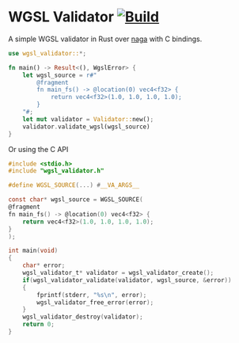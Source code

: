 # WGSL Validator [![Build](https://github.com/NazaraEngine/wgsl-validator/actions/workflows/build.yml/badge.svg)](https://github.com/NazaraEngine/wgsl-validator/actions/workflows/build.yml)

A simple WGSL validator in Rust over [naga](https://crates.io/crates/naga) with C bindings.

```rust
use wgsl_validator::*;

fn main() -> Result<(), WgslError> {
    let wgsl_source = r#"
        @fragment
        fn main_fs() -> @location(0) vec4<f32> {
            return vec4<f32>(1.0, 1.0, 1.0, 1.0);
        }
    "#;
    let mut validator = Validator::new();
    validator.validate_wgsl(wgsl_source)
}
```

Or using the C API

```c
#include <stdio.h>
#include "wgsl_validator.h"

#define WGSL_SOURCE(...) #__VA_ARGS__

const char* wgsl_source = WGSL_SOURCE(
@fragment
fn main_fs() -> @location(0) vec4<f32> {
	return vec4<f32>(1.0, 1.0, 1.0, 1.0);
}
);

int main(void)
{
	char* error;
	wgsl_validator_t* validator = wgsl_validator_create();
	if(wgsl_validator_validate(validator, wgsl_source, &error))
	{
		fprintf(stderr, "%s\n", error);
		wgsl_validator_free_error(error);
	}
	wgsl_validator_destroy(validator);
	return 0;
}
```
